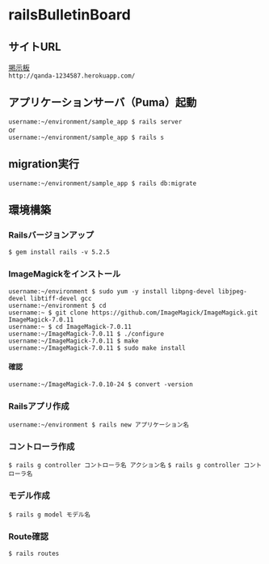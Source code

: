 # railsBulletinBoard
## サイトURL
[掲示板](http://qanda-1234587.herokuapp.com/)<br>
`http://qanda-1234587.herokuapp.com/`

## アプリケーションサーバ（Puma）起動
`username:~/environment/sample_app $ rails server`  
or  
`username:~/environment/sample_app $ rails s`

## migration実行
`username:~/environment/sample_app $ rails db:migrate`

## 環境構築
### Railsバージョンアップ
`$ gem install rails -v 5.2.5`  
### ImageMagickをインストール
```
username:~/environment $ sudo yum -y install libpng-devel libjpeg-devel libtiff-devel gcc
username:~/environment $ cd
username:~ $ git clone https://github.com/ImageMagick/ImageMagick.git ImageMagick-7.0.11
username:~ $ cd ImageMagick-7.0.11
username:~/ImageMagick-7.0.11 $ ./configure
username:~/ImageMagick-7.0.11 $ make
username:~/ImageMagick-7.0.11 $ sudo make install
```
#### 確認
`username:~/ImageMagick-7.0.10-24 $ convert -version`

### Railsアプリ作成
`username:~/environment $ rails new アプリケーション名`

### コントローラ作成
`$ rails g controller コントローラ名 アクション名`
`$ rails g controller コントローラ名`
### モデル作成
`$ rails g model モデル名`

### Route確認
`$ rails routes`
